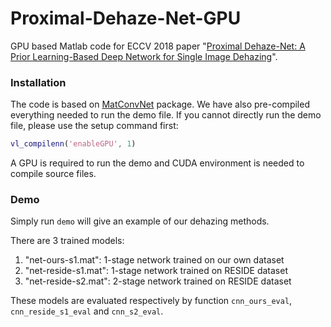 # Proximal-Dehaze-Net-GPU

GPU based Matlab code for ECCV 2018 paper "[Proximal Dehaze-Net: A Prior Learning-Based Deep Network for Single Image Dehazing](http://openaccess.thecvf.com/content_ECCV_2018/papers/Dong_Yang_Proximal_Dehaze-Net_A_ECCV_2018_paper.pdf)".

### Installation

The code is based on [MatConvNet](http://www.vlfeat.org/matconvnet/) package.  We have also pre-compiled everything needed to run the demo file. If you cannot directly run the demo file, please use the setup command first:

```matlab
vl_compilenn('enableGPU', 1)
```

A GPU is required to run the demo and CUDA environment is needed to compile source files.

### Demo

Simply run `demo` will give an example of our dehazing methods. 

There are 3 trained models:

1. "net-ours-s1.mat": 1-stage network trained on our own dataset
2. "net-reside-s1.mat": 1-stage network trained on RESIDE dataset
3. "net-reside-s2.mat": 2-stage network trained on RESIDE dataset

These models are evaluated respectively by function `cnn_ours_eval`, `cnn_reside_s1_eval` and `cnn_s2_eval`.